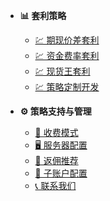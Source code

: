- **📊 套利策略**
  - [💹 期现价差套利](期现价差套利系统.md)
  - [💹 资金费率套利](资金费率套利系统.md)
  - [💹 现货王套利](现货王套利系统.md)
  - [💹 策略定制开发](策略定制开发.md)


- **⚙️ 策略支持与管理**
  - [💼 收费模式](收费模式.md)
  - [🖥️ 服务器配置](服务器.md)
  - [💸 返佣推荐](返佣推荐.md)
  - [🔑 子账户配置](子账户配置.md)
  - [📞 联系我们](联系方式.md)